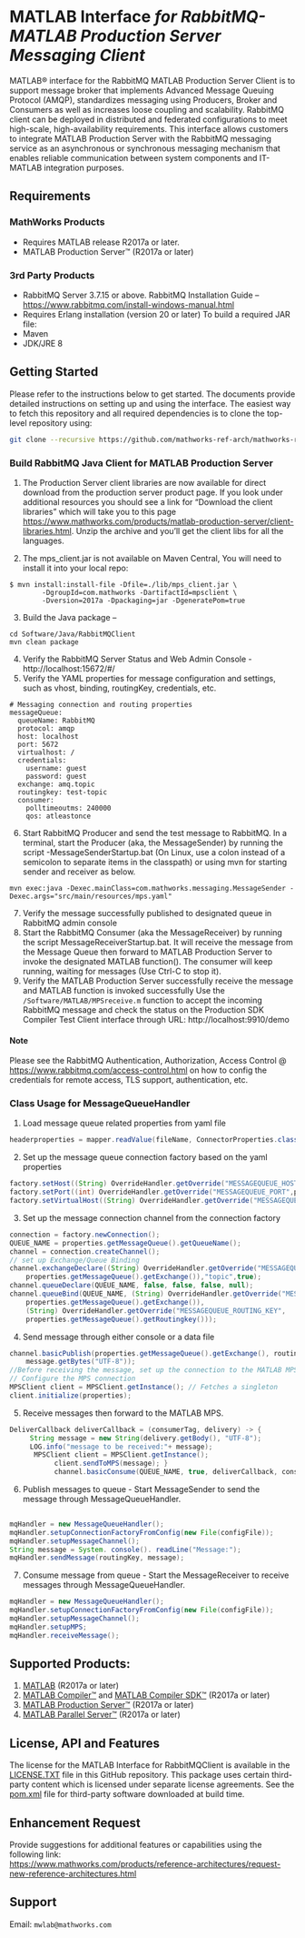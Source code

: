 # MATLAB Interface *for RabbitMQ-MATLAB Production Server Messaging Client*

MATLAB® interface for the RabbitMQ MATLAB Production Server Client is to support message broker that implements Advanced Message Queuing Protocol (AMQP), standardizes messaging using Producers, Broker and Consumers as well as increases loose coupling and scalability. RabbitMQ client can be deployed in distributed and federated configurations to meet high-scale, high-availability requirements. This interface allows customers to integrate MATLAB Production Server with the RabbitMQ messaging service as an asynchronous or synchronous messaging mechanism that enables reliable communication between system components and IT-MATLAB integration purposes. 

## Requirements

### MathWorks Products
* Requires MATLAB release R2017a or later.
* MATLAB Production Server™ (R2017a or later)

### 3rd Party Products
* RabbitMQ Server 3.7.15 or above. RabbitMQ Installation Guide – https://www.rabbitmq.com/install-windows-manual.html
* Requires Erlang installation (version 20 or later) 
To build a required JAR file:
* Maven
* JDK/JRE 8

## Getting Started

Please refer to the instructions below to get started. The documents provide detailed instructions on setting up and using the interface. The easiest way to fetch this repository and all required dependencies is to clone the top-level repository using:

```bash
git clone --recursive https://github.com/mathworks-ref-arch/mathworks-rabbitmq.git
```

### Build RabbitMQ Java Client for MATLAB Production Server

1. The Production Server client libraries are now available for direct download from the production server product page. If you look under additional resources you should see a link for “Download the client libraries” which will take you to this page https://www.mathworks.com/products/matlab-production-server/client-libraries.html. Unzip the archive and you’ll get the client libs for all the languages. 

2. The mps_client.jar is not available on Maven Central, You will need to install it into your local repo:
```
$ mvn install:install-file -Dfile=./lib/mps_client.jar \
		-DgroupId=com.mathworks -DartifactId=mpsclient \
		-Dversion=2017a -Dpackaging=jar -DgeneratePom=true
```

3.	Build the Java package –
```
cd Software/Java/RabbitMQClient 
mvn clean package
```
4.	Verify the RabbitMQ Server Status and Web Admin Console - http://localhost:15672/#/
5.	Verify the YAML properties for message configuration and settings, such as vhost, binding, routingKey, credentials, etc.
```
# Messaging connection and routing properties
messageQueue:
  queueName: RabbitMQ
  protocol: amqp
  host: localhost
  port: 5672
  virtualhost: /
  credentials: 
    username: guest
    password: guest
  exchange: amq.topic
  routingkey: test-topic
  consumer:
    polltimeoutms: 240000
    qos: atleastonce
```
6.	Start RabbitMQ Producer and send the test message to RabbitMQ. 
In a terminal, start the Producer (aka, the MessageSender) by running the script -MessageSenderStartup.bat (On Linux, use a colon instead of a semicolon to separate items in the classpath) or using mvn for starting sender and receiver as below.
```
mvn exec:java -Dexec.mainClass=com.mathworks.messaging.MessageSender -Dexec.args="src/main/resources/mps.yaml"
```
7.	Verify the message successfully published to designated queue in RabbitMQ admin console
8.	Start the RabbitMQ Consumer (aka the MessageReceiver) by running the script MessageReceiverStartup.bat. It will receive the message from the Message Queue then forward to MATLAB Production Server to invoke the designated MATLAB function(). The consumer will keep running, waiting for messages (Use Ctrl-C to stop it).
9.	 Verify the MATLAB Production Server successfully receive the message and MATLAB function is invoked successfully
Use the `/Software/MATLAB/MPSreceive.m` function to accept the incoming RabbitMQ message and check the status on the Production SDK Compiler Test Client interface through URL: http://localhost:9910/demo

#### Note
Please see the RabbitMQ Authentication, Authorization, Access Control @ https://www.rabbitmq.com/access-control.html on how to config the credentials for remote access, TLS support, authentication, etc.


### Class Usage for MessageQueueHandler

1. Load message queue related properties from yaml file

```java
headerproperties = mapper.readValue(fileName, ConnectorProperties.class);
```

2. Set up the message queue connection factory based on the yaml properties

```java
factory.setHost((String) OverrideHandler.getOverride("MESSAGEQUEUE_HOST",properties.getMessageQueue().getHost
factory.setPort((int) OverrideHandler.getOverride("MESSAGEQUEUE_PORT",properties.getMessageQueue().getPort()));
factory.setVirtualHost((String) OverrideHandler.getOverride("MESSAGEQUEUE_VIRTUAL_HOST", properties.getMessageQueue().getVirtualhost()));
```

3. Set up the message connection channel from the connection factory

```java
connection = factory.newConnection();
QUEUE_NAME = properties.getMessageQueue().getQueueName();
channel = connection.createChannel();
// set up Exchange/Queue Binding 
channel.exchangeDeclare((String) OverrideHandler.getOverride("MESSAGEQUEUE_EXCHANGE", 
	properties.getMessageQueue().getExchange()),"topic",true);
channel.queueDeclare(QUEUE_NAME, false, false, false, null);
channel.queueBind(QUEUE_NAME, (String) OverrideHandler.getOverride("MESSAGEQUEUE_EXCHANGE", 
	properties.getMessageQueue().getExchange()),
	(String) OverrideHandler.getOverride("MESSAGEQUEUE_ROUTING_KEY",
	properties.getMessageQueue().getRoutingkey()));
```	        

4. Send message through either console or a data file

```java
channel.basicPublish(properties.getMessageQueue().getExchange(), routingKey, null, 	
	message.getBytes("UTF-8"));
//Before receiving the message, set up the connection to the MATLAB MPS servers		
// Configure the MPS connection
MPSClient client = MPSClient.getInstance(); // Fetches a singleton
client.initialize(properties);
```

5. Receive messages then forward to the MATLAB MPS.	

```java
DeliverCallback deliverCallback = (consumerTag, delivery) -> {
	 String message = new String(delivery.getBody(), "UTF-8");
	 LOG.info("message to be received:"+ message);
	  MPSClient client = MPSClient.getInstance();
	       client.sendToMPS(message); }
	       channel.basicConsume(QUEUE_NAME, true, deliverCallback, consumerTag -> { });
```

6. Publish messages to queue - Start MessageSender to send the message through MessageQueueHandler.
```java
			
mqHandler = new MessageQueueHandler();
mqHandler.setupConnectionFactoryFromConfig(new File(configFile));
mqHandler.setupMessageChannel();
String message = System. console(). readLine("Message:");
mqHandler.sendMessage(routingKey, message);
```
7. Consume message from queue - Start the MessageReceiver to receive messages through MessageQueueHandler.

```java
mqHandler = new MessageQueueHandler();
mqHandler.setupConnectionFactoryFromConfig(new File(configFile));
mqHandler.setupMessageChannel();
mqHandler.setupMPS;
mqHandler.receiveMessage();
```
			
	
## Supported Products:
1. [MATLAB](https://www.mathworks.com/products/matlab.html) (R2017a or later)
2. [MATLAB Compiler™](https://www.mathworks.com/products/compiler.html) and [MATLAB Compiler SDK™](https://www.mathworks.com/products/matlab-compiler-sdk.html) (R2017a or later)
3. [MATLAB Production Server™](https://www.mathworks.com/products/matlab-production-server.html) (R2017a or later)
4. [MATLAB Parallel Server™](https://www.mathworks.com/products/distriben.html) (R2017a or later)

## License, API and Features
The license for the MATLAB Interface for RabbitMQClient is available in the [LICENSE.TXT](LICENSE.TXT) file in this GitHub repository. This package uses certain third-party content which is licensed under separate license agreements. See the [pom.xml](Software/Java/pom.xml) file for third-party software downloaded at build time.

## Enhancement Request
Provide suggestions for additional features or capabilities using the following link:   
https://www.mathworks.com/products/reference-architectures/request-new-reference-architectures.html

## Support
Email: `mwlab@mathworks.com`    

[//]: #  (Copyright 2019 The MathWorks, Inc.)

